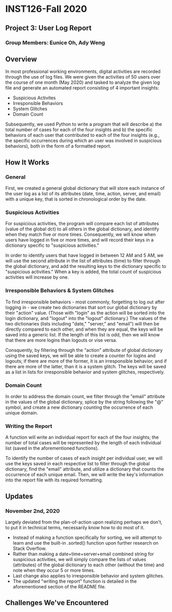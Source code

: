 # INST126-Fall 2020
## Project 3: User Log Report
### Group Members: Eunice Oh, Ady Weng

## Overview
In most professional working environments, digital activities are recorded through the use of log files.
We were given the activities of 50 users over the course of one month (May 2020) and tasked to analyze the
given log file and generate an automated report consisting of 4 important insights:
- Suspicious Activites
- Irresponsible Behaviors
- System Glitches
- Domain Count

Subsequently, we used Python to write a program that will describe a) the total number of cases for each of the four insights and b) the specific behaviors of each user that contributed to each of the four insights (e.g., the specific occurrences during which an user was involved in suspicious behaviors), both in the form of a formatted report.

## How It Works

### General
First, we created a general global dictionary that will store each instance of the user log as a list of its attributes (date, time, action, server, and email) with a unique key, that is sorted in chronological order by the date.

### Suspicious Activities
For suspicious activities, the program will compare each list of attributes (value of the global dct) to all others in the global dictionary, and identify when they match five or more times. Consequently, we will know when users have logged in five or more times, and will record their keys in a dictionary specific to "suspicious activities." 

In order to identify users that have logged in between 12 AM and 5 AM, we will use the second attribute in the list of attributes (time) to filter through the global dictionary, and add the resulting keys to the dictionary specific to "suspicious activities." When a key is added, the total count of suspicious activities will increase by one.

### Irresponsible Behaviors & System Glitches
To find irresponsible behaviors - most commonly, forgetting to log out after logging in - we create two dictionaries that sort our global dictionary by their "action" value. (Those with "login" as the action will be sorted into the login dictionary, and "logout" into the "logout" dictionary.) The values of the two dictionaries (lists including "date," "server," and "email") will then be directly compared to each other, and when they are equal, the keys will be saved into a generic list. If the length of this list is odd, then we will know that there are more logins than logouts or vise versa. 

Consquently, by filtering through the "action" attribute of global dictionary using the saved keys, we will be able to create a counter for logins and logouts; if there are more of the former, it is an irresponsible behavior, and if there are more of the latter, than it is a system glitch. The keys will be saved as a list in lists for irresponsible behavior and system glitches, respectively. 

### Domain Count 
In order to address the domain count, we filter through the "email" attribute in the values of the global dictionary, splice by the string following the "@" symbol, and create a new dictionary counting the occurrence of each unique domain. 

### Writing the Report
A function will write an individual report for each of the four insights; the number of total cases will be represented by the length of each individual list (saved in the aforementioned functions).

To identify the number of cases of each insight per individual user, we will use the keys saved in each respective list to filter through the global dictionary, find the "email" attribute, and utilize a dictionary that counts the occurrence of each unique email. Then, we will write the key's information into the report file with its required formatting.

## Updates

### November 2nd, 2020
Largely deviated from the plan-of-action upon realizing perhaps we don't, to put it in technical terms, necessarily know how to do most of it.

- Instead of making a function specifically for sorting, we will attempt to learn and use the built-in .sorted() function upon further research on Stack Overflow.
- Rather than making a date+time+server+email combined string for suspicious activities, we will simply compare the lists of values (attributes) of the global dictionary to each other (without the time) and note when they occur 5 or more times.
- Last change also applies to irresponsible behavior and system glitches.
- The updated "writing the report" function is detailed in the aforementioned section of the README file.

## Challenges We've Encountered



